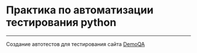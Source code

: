 # Практика по автоматизации тестирования python
___
Создание автотестов для тестирования сайта [DemoQA](https://demoqa.com/)